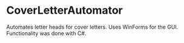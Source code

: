 # CoverLetterAutomator

Automates letter heads for cover letters. Uses WinForms for the GUI. Functionality was done with C#. 
